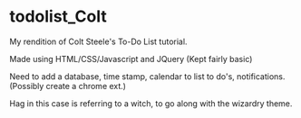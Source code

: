 # todolist_Colt
My rendition of Colt Steele's To-Do List tutorial.

Made using HTML/CSS/Javascript and JQuery (Kept fairly basic)

Need to add a database, time stamp, calendar to list to do's, notifications. (Possibly create a chrome ext.)

Hag in this case is referring to a witch, to go along with the wizardry theme.
